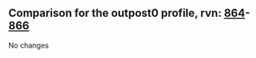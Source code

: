## Comparison for the outpost0 profile, rvn: [864](https://github.com/PRO100KatYT/FortniteProfileRevisions/tree/main/profiles/outpost0/864%20outpost0.json)-[866](https://github.com/PRO100KatYT/FortniteProfileRevisions/tree/main/profiles/outpost0/866%20outpost0.json)

No changes
